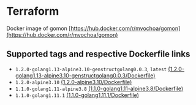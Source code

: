 # Terraform

Docker image of gomon [https://hub.docker.com/r/mvochoa/gomon](https://hub.docker.com/r/mvochoa/gomon)

## Supported tags and respective Dockerfile links

- `1.2.0-golang1.13-alpine3.10-genstructgolang0.0.3`, `latest` [(1.2.0-golang1.13-alpine3.10-genstructgolang0.0.3/Dockerfile)](1.1.0-golang1.13-alpine3.10-genstructgolang0.0.3/Dockerfile)
- `1.2.0-alpine3.10` [(1.2.0-alpine3.10/Dockerfile)](1.2.0-alpine3.10/Dockerfile)
- `1.1.0-golang1.11-alpine3.8` [(1.1.0-golang1.11-alpine3.8/Dockerfile)](1.1.0-golang1.11-alpine3.8/Dockerfile)
- `1.1.0-golang1.11.1` [(1.1.0-golang1.11.1/Dockerfile)](1.1.0-golang1.11.1/Dockerfile)
